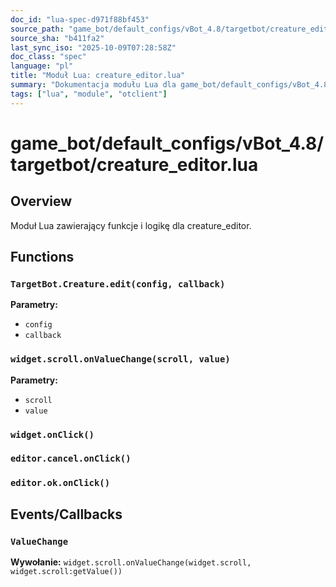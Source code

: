 ```yaml
---
doc_id: "lua-spec-d971f88bf453"
source_path: "game_bot/default_configs/vBot_4.8/targetbot/creature_editor.lua"
source_sha: "b411fa2"
last_sync_iso: "2025-10-09T07:28:58Z"
doc_class: "spec"
language: "pl"
title: "Moduł Lua: creature_editor.lua"
summary: "Dokumentacja modułu Lua dla game_bot/default_configs/vBot_4.8/targetbot/creature_editor.lua"
tags: ["lua", "module", "otclient"]
---
```


# game_bot/default_configs/vBot_4.8/targetbot/creature_editor.lua

## Overview

Moduł Lua zawierający funkcje i logikę dla creature_editor.

## Functions

### `TargetBot.Creature.edit(config, callback)`

**Parametry:**

- `config`
- `callback`

### `widget.scroll.onValueChange(scroll, value)`

**Parametry:**

- `scroll`
- `value`

### `widget.onClick()`

### `editor.cancel.onClick()`

### `editor.ok.onClick()`

## Events/Callbacks

### `ValueChange`

**Wywołanie:** `widget.scroll.onValueChange(widget.scroll, widget.scroll:getValue())`
